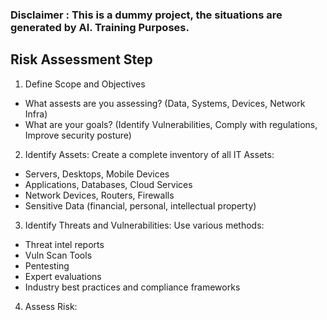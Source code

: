 ### Disclaimer : This is a dummy project, the situations are generated by AI. Training Purposes.

## Risk Assessment Step
1. Define Scope and Objectives
* What assests are you assessing? (Data, Systems, Devices, Network Infra)
* What are your goals? (Identify Vulnerabilities, Comply with regulations, Improve security posture)

2. Identify Assets:
Create a complete inventory of all IT Assets:
* Servers, Desktops, Mobile Devices
* Applications, Databases, Cloud Services
* Network Devices, Routers, Firewalls
* Sensitive Data (financial, personal, intellectual property)

3. Identify Threats and Vulnerabilities:
Use various methods:
* Threat intel reports
* Vuln Scan Tools
* Pentesting
* Expert evaluations
* Industry best practices and compliance frameworks

4. Assess Risk:
